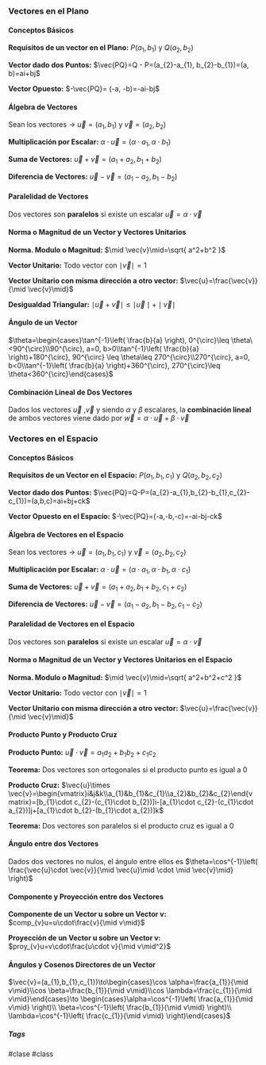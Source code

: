 ### Vectores en el Plano
#### Conceptos Básicos

**Requisitos de un vector en el Plano:**  $P(a_{1}, b_{1})$ y $Q(a_{2},b_{2})$ 

**Vector dado dos Puntos:**  $\vec{PQ}=Q - P=(a_{2}-a_{1}, b_{2}-b_{1})=(a, b)=ai+bj$

**Vector Opuesto:**  $-\vec{PQ}= (-a, -b)=-ai-bj$
<br>
#### Álgebra de Vectores

Sean los vectores -> $\vec{u}=(a_{1},b_{1})$ y $\vec{v}=(a_{2},b_{2})$

**Multiplicación por Escalar:**  $\alpha \cdot\vec{u}=(\alpha \cdot a_{1}, \alpha \cdot b_{1})$

**Suma de Vectores:**  $\vec{u}+\vec{v}=(a_{1}+a_{2}, b_{1}+b_{2})$

**Diferencia de Vectores:**  $\vec{u}-\vec{v}=(a_{1}-a_{2},b_{1}-b_{2})$
<br>
#### Paralelidad de Vectores

Dos vectores son **paralelos** si existe un escalar $\vec{u}=\alpha \cdot\vec{v}$

#### Norma o Magnitud de un Vector y Vectores Unitarios

**Norma. Modulo o Magnitud:**  $\mid \vec{v}\mid=\sqrt{ a^2+b^2 }$

**Vector Unitario:**  Todo vector con $\mid \vec{v}\mid=1$

**Vector Unitario con misma dirección a otro vector:**  $\vec{u}=\frac{\vec{v}}{\mid \vec{v}\mid}$

**Desigualdad Triangular:**  $\mid \vec{u} + \vec{v}\mid\leq \mid \vec{u}\mid+\mid \vec{v}\mid$
<br>
#### Ángulo de un Vector

$\theta=\begin{cases}\tan^{-1}\left( \frac{b}{a} \right), 0^{\circ}\leq \theta\ <90^{\circ}\\90^{\circ}, a=0, b>0\\tan^{-1}\left( \frac{b}{a} \right)+180^{\circ}, 90^{\circ} \leq \theta\leq 270^{\circ}\\270^{\circ}, a=0, b<0\\tan^{-1}\left( \frac{b}{a} \right)+360^{\circ}, 270^{\circ}\leq \theta<360^{\circ}\end{cases}$
<br>
#### Combinación Lineal de Dos Vectores

Dados los vectores $\vec{u}$ ,$\vec{v}$  y siendo $\alpha$ y $\beta$ escalares, la **combinación lineal** de ambos vectores viene dado por $\vec{w}=\alpha \cdot \vec{u}+\beta \cdot \vec{v}$
<br>
### Vectores en el Espacio

#### Conceptos Básicos

**Requisitos de un Vector en el Espacio:**  $P(a_{1}, b_{1}, c_{1})$ y $Q(a_{2},b_{2},c_{2})$

**Vector dado dos Puntos:**  $\vec{PQ}=Q-P=(a_{2}-a_{1},b_{2}-b_{1},c_{2}-c_{1})=(a,b,c)=ai+bj+ck$

**Vector Opuesto en el Espacio:**  $-\vec{PQ}=(-a,-b,-c)=-ai-bj-ck$
<br>
#### Álgebra de Vectores en el Espacio

Sean los vectores -> $\vec{u}=(a_{1},b_{1},c_{1})$ y $\vec{v}=(a_{2},b_{2},c_{2})$

**Multiplicación por Escalar:**  $\alpha \cdot\vec{u}=(\alpha \cdot a_{1}, \alpha \cdot b_{1},\alpha \cdot c_{1})$

**Suma de Vectores:**  $\vec{u}+\vec{v}=(a_{1}+a_{2}, b_{1}+b_{2},c_{1}+c_{2})$

**Diferencia de Vectores:**  $\vec{u}-\vec{v}=(a_{1}-a_{2},b_{1}-b_{2},c_{1}-c_{2})$
<br>
#### Paralelidad de Vectores en el Espacio

Dos vectores son **paralelos** si existe un escalar $\vec{u}=\alpha \cdot\vec{v}$

#### Norma o Magnitud de un Vector y Vectores Unitarios en el Espacio

**Norma. Modulo o Magnitud:**  $\mid \vec{v}\mid=\sqrt{ a^2+b^2+c^2 }$

**Vector Unitario:**  Todo vector con $\mid \vec{v}\mid=1$

**Vector Unitario con misma dirección a otro vector:**  $\vec{u}=\frac{\vec{v}}{\mid \vec{v}\mid}$
<br>
#### Producto Punto y Producto Cruz

**Producto Punto:**  $\vec{u}\cdot \vec{v}=a_{1}a_{2}+b_{1}b_{2}+c_{1}c_{2}$

**Teorema:**  Dos vectores son ortogonales si el producto punto es igual a 0

**Producto Cruz:**  $\vec{u}\times \vec{v}=\begin{vmatrix}i&j&k\\a_{1}&b_{1}&c_{1}\\a_{2}&b_{2}&c_{2}\end{vmatrix}=[b_{1}\cdot c_{2}-(c_{1}\cdot b_{2})]i-[a_{1}\cdot c_{2}-(c_{1}\cdot a_{2})]j+[a_{1}\cdot b_{2}-(b_{1}\cdot a_{2})]k$

**Teorema:**  Dos vectores son paralelos si el producto cruz es igual a 0
<br>
#### Ángulo entre dos Vectores

Dados dos vectores no nulos, el ángulo entre ellos es $\theta=\cos^{-1}\left( \frac{\vec{u}\cdot \vec{v}}{\mid \vec{u}\mid \cdot \mid \vec{v}\mid} \right)$
<br>
#### Componente y Proyección entre dos Vectores

**Componente de un Vector u sobre un Vector v:**  $comp_{v}u=u\cdot\frac{v}{\mid v\mid}$

**Proyección de un Vector u sobre un Vector v:**  $proy_{v}u=v\cdot\frac{u\cdot v}{\mid v\mid^2}$
<br>
#### Ángulos y Cosenos Directores de un Vector

$\vec{v}=(a_{1},b_{1},c_{1})\to\begin{cases}\cos \alpha=\frac{a_{1}}{\mid v\mid}\\cos \beta=\frac{b_{1}}{\mid v\mid}\\cos \lambda=\frac{c_{1}}{\mid v\mid}\end{cases}\to \begin{cases}\alpha=\cos^{-1}\left( \frac{a_{1}}{\mid v\mid} \right)\\ \beta=\cos^{-1}\left( \frac{b_{1}}{\mid v\mid} \right)\\ \lambda=\cos^{-1}\left( \frac{c_{1}}{\mid v\mid} \right)\end{cases}$
<br>
##### Tags

#clase #class

